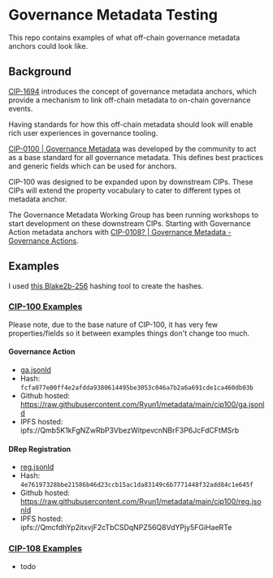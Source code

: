 # Governance Metadata Testing

This repo contains examples of what off-chain governance metadata anchors could look like.

## Background

[CIP-1694](https://github.com/cardano-foundation/CIPs/blob/master/CIP-1694/README.md) introduces the concept of governance metadata anchors, which provide a mechanism to link off-chain metadata to on-chain governance events.

Having standards for how this off-chain metadata should look will enable rich user experiences in governance tooling.

[CIP-0100 | Governance Metadata](https://github.com/cardano-foundation/CIPs/tree/master/CIP-0100) was developed by the community to act as a base standard for all governance metadata.
This defines best practices and generic fields which can be used for anchors.

CIP-100 was designed to be expanded upon by downstream CIPs.
These CIPs will extend the property vocabulary to cater to different types ot metadata anchor.

The Governance Metadata Working Group has been running workshops to start development on these downstream CIPs.
Starting with Governance Action metadata anchors with [CIP-0108? | Governance Metadata - Governance Actions](https://github.com/cardano-foundation/CIPs/pull/632).

## Examples

I used [this Blake2b-256](https://toolkitbay.com/tkb/tool/BLAKE2b_256) hashing tool to create the hashes.

### [CIP-100 Examples](./cip100/)

Please note, due to the base nature of CIP-100, it has very few properties/fields so it between examples things don't change too much.

#### Governance Action
- [ga.jsonld](./cip100/ga.jsonld)
- Hash: `fcfa077e00ff4e2afdda9380614495be3053c046a7b2a6a691cde1ca460db03b`
- Github hosted: https://raw.githubusercontent.com/Ryun1/metadata/main/cip100/ga.jsonld
- IPFS hosted: ipfs://Qmb5K1kFgNZwRbP3VbezWitpevcnNBrF3P6JcFdCFtMSrb

#### DRep Registration
- [reg.jsonld](./cip100/reg.jsonld)
- Hash: `4e76197328bbe21586b46d23ccb15ac1da83149c6b7771448f32add84c1e645f`
- Github hosted: https://raw.githubusercontent.com/Ryun1/metadata/main/cip100/reg.jsonld
- IPFS hosted: ipfs://QmcfdhYp2itxvjF2cTbCSDqNPZ56Q8VdYPjy5FGiHaeRTe

### [CIP-108 Examples](./cip108/)

- todo